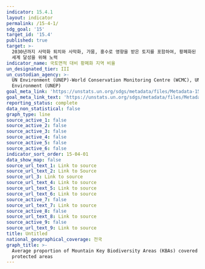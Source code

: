 ```yaml
---
indicator: 15.4.1
layout: indicator
permalink: /15-4-1/
sdg_goal: '15'
target_id: '15.4'
published: true
target: >-
  2030년까지 사막화 퇴치와 사막화, 가뭄, 홍수로 영향을 받은 토지를 포함하여, 황폐화된 토지 및 토양 복원, 그리고 토지 황폐화 가 없는
  세계 달성을 위해 노력 
indicator_name: 국토면적 대비 황폐화 지역 비율
un_designated_tier: III
un_custodian_agency: >-
  UN Environment (UNEP)-World Conservation Monitoring Centre (WCMC), UN
  Environment (UNEP)
goal_meta_link: 'https://unstats.un.org/sdgs/metadata/files/Metadata-15-04-01.pdf'
goal_meta_link_text: 'https://unstats.un.org/sdgs/metadata/files/Metadata-15-04-01.pdf'
reporting_status: complete
data_non_statistical: false
graph_type: line
source_active_1: false
source_active_2: false
source_active_3: false
source_active_4: false
source_active_5: false
source_active_6: false
indicator_sort_order: 15-04-01
data_show_map: false
source_url_text_1: Link to source
source_url_text_2: Link to Source
source_url_3: Link to source
source_url_text_4: Link to source
source_url_text_5: Link to source
source_url_text_6: Link to source
source_active_7: false
source_url_text_7: Link to source
source_active_8: false
source_url_text_8: Link to source
source_active_9: false
source_url_text_9: Link to source
title: Untitled
national_geographical_coverage: 전국
graph_title: >-
  Average proportion of Mountain Key Biodiversity Areas (KBAs) covered by
  protected areas
---
```

